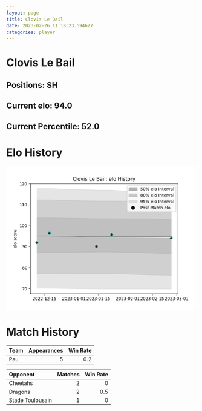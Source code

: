 ```yaml
---  
layout: page  
title: Clovis Le Bail  
date: 2023-02-26 11:18:23.594627  
categories: player  
---
```

# Clovis Le Bail

## Positions: SH

## Current elo: 94.0

## Current Percentile: 52.0

# Elo History


![elo history](history_ClovisLeBail.png)
# Match History


| Team   |   Appearances |   Win Rate |
|:-------|--------------:|-----------:|
| Pau    |             5 |        0.2 |

| Opponent         |   Matches |   Win Rate |
|:-----------------|----------:|-----------:|
| Cheetahs         |         2 |        0   |
| Dragons          |         2 |        0.5 |
| Stade Toulousain |         1 |        0   |